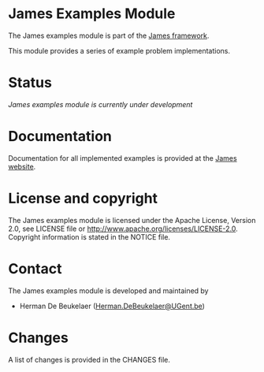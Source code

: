 James Examples Module
=====================

The James examples module is part of the [James framework][james-github].

This module provides a series of example problem implementations.

Status
======

*James examples module is currently under development*
  
Documentation
=============

Documentation for all implemented examples is provided at the [James website][examples-website].

License and copyright
=====================

The James examples module is licensed under the Apache License, Version 2.0, see LICENSE file or http://www.apache.org/licenses/LICENSE-2.0. Copyright information is stated in the NOTICE file.

Contact
=======

The James examples module is developed and maintained by

 - Herman De Beukelaer (Herman.DeBeukelaer@UGent.be)
 
Changes
=======

A list of changes is provided in the CHANGES file.


[james-github]:      https://github.com/hdbeukel/james
[examples-website]:  http://www.jamesframework.org/examples
